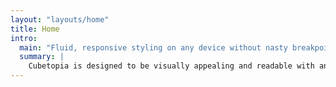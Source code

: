 ```yaml
---
layout: "layouts/home"
title: Home
intro:
  main: "Fluid, responsive styling on any device without nasty breakpoints"
  summary: |
    Cubetopia is designed to be visually appealing and readable with any content, on any device, out of the box. Both type and space scale automatically, and the layout of every component adjusts naturally to the available space. This showcase site demonstrates the styling and the layouts that are available. You're encouraged to preview it on different devices to get a feel for how the fluid type and space adjust automatically. Check out the project on <a href="https://github.com/alexmensch/11ty-cubetopia">Github</a>.
---
```


